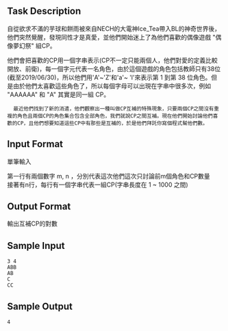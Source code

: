 ## Task Description

自從欲求不滿的芋球和餅雨被來自NECH的大電神Ice_Tea帶入BL的神奇世界後，他們突然覺醒，發現同性才是真愛，並他們開始迷上了為他們喜歡的偶像遊戲 "偶像夢幻祭" 組CP。

他們會把喜歡的CP用一個字串表示(CP不一定只能兩個人，他們對愛的定義比較開放、前衛)，每一個字元代表一名角色，由於這個遊戲的角色包括教師只有38位(截至2019/06/30)，所以他們用'A'~'Z'和'a'~ 'l'來表示第 1 到第 38 位角色。但是由於他們太喜歡這些角色了，所以每個字母可以出現在字串中很多次，例如 "AAAAAA" 和 "A" 其實是同一組 CP。

      最近他們找到了新的消遣，他們觀察出一種叫做CP互補的特殊現象，只要兩個CP之間沒有重複的角色且兩個CP的角色集合包含全部角色，我們就說CP之間互補。現在他們開始討論他們喜歡的CP，且他們想要知道這些CP中有那些是互補的，於是他們拜託你寫個程式幫他們數。

 

## Input Format

<p>單筆輸入</p>
<p>第一行有兩個數字 m, n ，分別代表這次他們這次只討論前m個角色和CP數量<br>接著有n行，每行有一個字串代表一組CP(字串長度在 1 ~ 1000 之間)</p>

## Output Format

<p>輸出互補CP的對數</p>

## Sample Input

    3 4
    ABB
    AB
    C
    CC

## Sample Output

    4